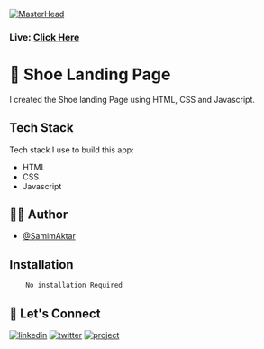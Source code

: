 [![MasterHead](https://image-link-website.netlify.app/img/shoe-website.png)](https://shoevibe.netlify.app)

### Live: [Click Here](https://shoevibe.netlify.app)

# 🚀 Shoe Landing Page

I created the Shoe landing Page using HTML, CSS and Javascript.

## Tech Stack

Tech stack I use to build this app:

- HTML
- CSS
- Javascript

## 🙋‍♂️ Author

- [@SamimAktar](https://github.com/samimaktar-coder)

## Installation


```bash
    No installation Required
```

## 🔗 Let's Connect

[![linkedin](https://img.shields.io/badge/linkedin-0A66C2?style=for-the-badge&logo=linkedin&logoColor=white)](https://www.linkedin.com/in/samimaktr/)
[![twitter](https://img.shields.io/badge/twitter-1DA1F2?style=for-the-badge&logo=twitter&logoColor=white)](https://twitter.com/hellosamaktr)
[![project](https://img.shields.io/badge/project_link-96C43A?style=for-the-badge&logo=tp-link&logoColor=white)](https://lamp-website77.netlify.app)

